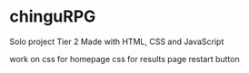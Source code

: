 # chinguRPG

Solo project
Tier 2
Made with HTML, CSS and JavaScript

work on
css for homepage
css for results page
restart button